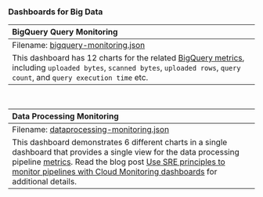 ### Dashboards for Big Data


|BigQuery Query Monitoring|
|:------------------------|
|Filename: [bigquery-monitoring.json](bigquery-monitoring.json)|
|This dashboard has 12 charts for the related [BigQuery metrics](https://cloud.google.com/monitoring/api/metrics_gcp#gcp-bigquery), including `uploaded bytes`, `scanned bytes`, `uploaded rows`, `query count`, and `query execution time` etc.|

&nbsp;

|Data Processing Monitoring|
|:-------------------------|
|Filename: [dataprocessing-monitoring.json](dataprocessing-monitoring.json)|
|This dashboard demonstrates 6 different charts in a single dashboard that provides a single view for the data processing pipeline [metrics](https://cloud.google.com/monitoring/api/metrics_gcp). Read the blog post [Use SRE principles to monitor pipelines with Cloud Monitoring dashboards](https://cloud.google.com/blog/products/management-tools/the-right-metrics-to-monitor-cloud-data-pipelines) for additional details.|
